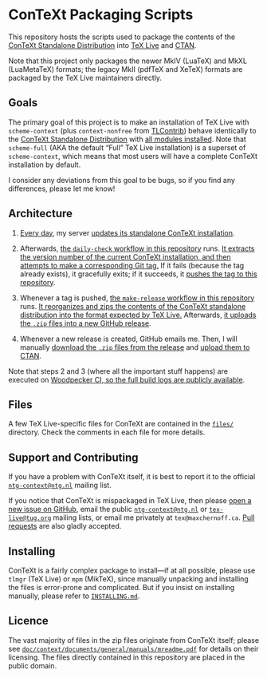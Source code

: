<!-- ConTeXt Packaging Scripts
     https://github.com/gucci-on-fleek/context-packaging
     SPDX-License-Identifier: CC0-1.0+
     SPDX-FileCopyrightText: 2025 Max Chernoff -->

ConTeXt Packaging Scripts
=========================

This repository hosts the scripts used to package the contents of the
[ConTeXt Standalone
Distribution](https://wiki.contextgarden.net/Introduction/Installation)
into [TeX Live](https://tug.org/texlive/pkgcontrib.html) and
[CTAN](https://www.ctan.org/pkg/context).

Note that this project only packages the newer MkIV (LuaTeX) and MkXL
(LuaMetaTeX) formats; the legacy MkII (pdfTeX and XeTeX) formats are
packaged by the TeX Live maintainers directly.


Goals
-----

The primary goal of this project is to make an installation of TeX Live
with `scheme-context` (plus `context-nonfree` from
[TLContrib](https://contrib.texlive.info/)) behave identically to the
[ConTeXt Standalone Distribution](https://www.pragma-ade.nl/install.htm)
with [all modules
installed](https://wiki.contextgarden.net/Input_and_compilation/Modules#Installation_by_script_.28LMTX.29).
Note that `scheme-full` (<abbr>AKA</abbr> the default “Full” TeX Live
installation) is a superset of `scheme-context`, which means that most
users will have a complete ConTeXt installation by default.

I consider any deviations from this goal to be bugs, so if you find any
differences, please let me know!


Architecture
------------

1. [Every
   day](https://github.com/gucci-on-fleek/maxchernoff.ca/blob/master/tex/.config/systemd/user/update-texlive.timer),
   my server [updates its standalone ConTeXt
   installation](https://github.com/gucci-on-fleek/maxchernoff.ca/blob/master/usrlocal/bin/update-context.sh).

2. Afterwards, [the `daily-check` workflow in this
   repository][daily-check.yaml] runs. [It extracts the
   version number of the current ConTeXt installation, and then attempts
   to make a corresponding Git tag.][daily-check.sh] If it fails
   (because the tag already exists), it gracefully exits; if it
   succeeds, it [pushes the tag to this
   repository](https://github.com/gucci-on-fleek/context-packaging/tags).

3. Whenever a tag is pushed, [the `make-release` workflow in this
   repository][make-release.yaml] runs. [It reorganizes and
   zips the contents of the ConTeXt standalone distribution into the
   format expected by TeX Live.][make-release.sh] Afterwards,
   [it uploads the `.zip` files into a new GitHub
   release](https://github.com/gucci-on-fleek/context-packaging/releases).

4. Whenever a new release is created, GitHub emails me. Then, I will
   manually [download the `.zip` files from the
   release](https://github.com/gucci-on-fleek/context-packaging/releases/latest)
   and [upload them to CTAN](https://www.ctan.org/upload).

Note that steps 2 and 3 (where all the important stuff happens) are
executed on [Woodpecker CI, so the full build logs are publicly
available](https://woodpecker.maxchernoff.ca/repos/4).


Files
-----

A few TeX Live-specific files for ConTeXt are contained in the
[`files/`][files] directory. Check the comments in each file for more
details.


Support and Contributing
------------------------

If you have a problem with ConTeXt itself, it is best to report it to
the official
[`ntg-context@ntg.nl`](https://mailman.ntg.nl/archives/list/ntg-context@ntg.nl/latest)
mailing list.

If you notice that ConTeXt is mispackaged in TeX Live, then please [open
a new issue on
GitHub](https://github.com/gucci-on-fleek/context-packaging/issues/new),
email the public
[`ntg-context@ntg.nl`](https://mailman.ntg.nl/archives/list/ntg-context@ntg.nl/latest)
or [`tex-live@tug.org`](https://tug.org/mailman/listinfo/tex-live)
mailing lists, or email me privately at `tex@maxchernoff.ca`. [Pull
requests](https://github.com/gucci-on-fleek/context-packaging/compare)
are also gladly accepted.


Installing
----------

ConTeXt is a fairly complex package to install—if at all possible,
please use `tlmgr` (TeX Live) or `mpm` (MikTeX), since manually
unpacking and installing the files is error-prone and complicated. But
if you insist on installing manually, please refer to
[`INSTALLING.md`][INSTALLING.md].


Licence
-------

The vast majority of files in the zip files originate from ConTeXt
itself; please see
[`doc/context/documents/general/manuals/mreadme.pdf`][mreadme.pdf]
for details on their licensing. The files directly contained in this
repository are placed in the public domain.


<!-- BEGIN github -->
   [daily-check.yaml]:  .woodpecker/daily-check.yaml
   [daily-check.sh]:    scripts/daily-check.sh
   [make-release.yaml]: .woodpecker/make-release.yaml
   [make-release.sh]:   scripts/make-release.sh
   [files]:             files/
   [INSTALLING.md]:     files/INSTALLING.md
   [mreadme.pdf]:       https://texdoc.org/serve/mreadme/0
<!-- END github -->

<!-- LINKS ctan
   [daily-check.yaml]:  https://github.com/gucci-on-fleek/context-packaging/tree/master/.woodpecker/daily-check.yaml
   [daily-check.sh]:    https://github.com/gucci-on-fleek/context-packaging/tree/master/scripts/daily-check.sh
   [make-release.yaml]: https://github.com/gucci-on-fleek/context-packaging/tree/master/.woodpecker/make-release.yaml
   [make-release.sh]:   https://github.com/gucci-on-fleek/context-packaging/tree/master/scripts/make-release.sh
   [files]:             https://github.com/gucci-on-fleek/context-packaging/tree/master/files/
   [INSTALLING.md]:     https://github.com/gucci-on-fleek/context-packaging/tree/master/files/INSTALLING.md
   [mreadme.pdf]:       doc/mreadme.pdf
     LINKS ctan -->


